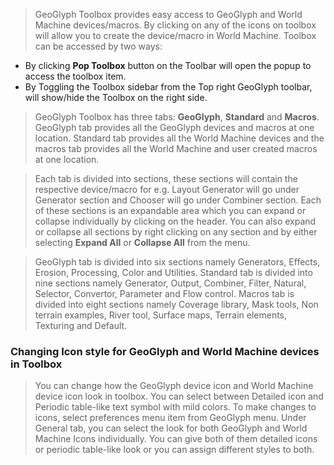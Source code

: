 > GeoGlyph Toolbox provides easy access to GeoGlyph and World Machine devices/macros. By clicking on any of the icons on toolbox will allow you to create the device/macro in World Machine. Toolbox can be accessed by two ways:
- By clicking **Pop Toolbox** button on the Toolbar will open the popup to access the toolbox item.
- By Toggling the Toolbox sidebar from the Top right GeoGlyph toolbar, will show/hide the Toolbox on the right side.

> GeoGlyph Toolbox has three tabs: **GeoGlyph**, **Standard** and **Macros**. GeoGlyph tab provides all the GeoGlyph devices and macros at one location. Standard tab provides all the World Machine devices and the macros tab provides all the World Machine and user created macros at one location.

> Each tab is divided into sections, these sections will contain the respective device/macro for e.g. Layout Generator will go under Generator section and Chooser will go under Combiner section. Each of these sections is an expandable area which you can expand or collapse individually by clicking on the header. You can also expand or collapse all sections by right clicking on any section and by either selecting **Expand All** or **Collapse All** from the menu.

> GeoGlyph tab is divided into six sections namely Generators, Effects, Erosion, Processing, Color and Utilities.
Standard tab is divided into nine sections namely Generator, Output, Combiner, Filter, Natural, Selector, Convertor, Parameter and Flow control.
Macros tab is divided into eight sections namely Coverage library, Mask tools, Non terrain examples, River tool, Surface maps, Terrain elements, Texturing and Default.

### Changing Icon style for GeoGlyph and World Machine devices in Toolbox
> You can change how the GeoGlyph device icon and World Machine device icon look in toolbox. You can select between Detailed icon and Periodic table-like text symbol with mild colors. To make changes to icons, select preferences menu item  from GeoGlyph menu. Under General tab, you can select the look for both GeoGlyph and World Machine Icons individually. You can give both of them detailed icons or periodic table-like look or you can assign different styles to both.
